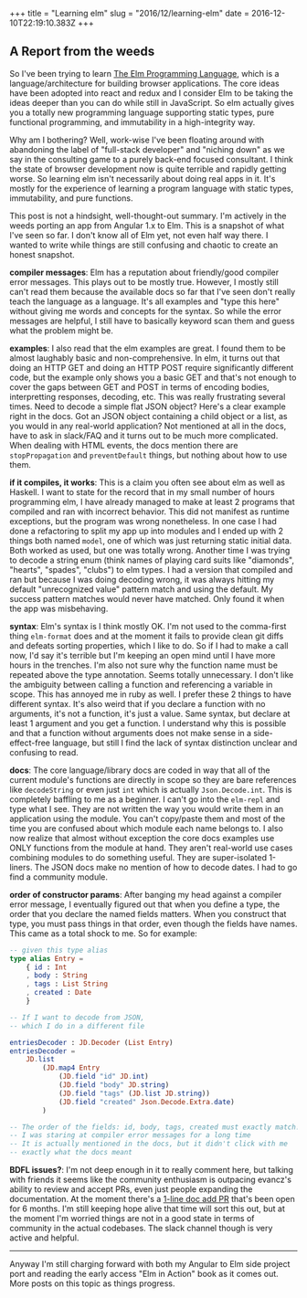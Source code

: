 +++
title = "Learning elm"
slug = "2016/12/learning-elm"
date = 2016-12-10T22:19:10.383Z
+++
## A Report from the weeds

So I've been trying to learn [The Elm Programming Language](http://elm-lang.org/), which is a language/architecture for building browser applications. The core ideas have been adopted into react and redux and I consider Elm to be taking the ideas deeper than you can do while still in JavaScript. So elm actually gives you a totally new programming language supporting static types, pure functional programming, and immutability in a high-integrity way.

Why am I bothering? Well, work-wise I've been floating around with abandoning the label of "full-stack developer" and "niching down" as we say in the consulting game to a purely back-end focused consultant. I think the state of browser development now is quite terrible and rapidly getting worse. So learning elm isn't necessarily about doing real apps in it. It's mostly for the experience of learning a program language with static types, immutability, and pure functions.

This post is not a hindsight, well-thought-out summary. I'm actively in the weeds porting an app from Angular 1.x to Elm. This is a snapshot of what I've seen so far. I don't know all of Elm yet, not even half way there. I wanted to write while things are still confusing and chaotic to create an honest snapshot.

**compiler messages**: Elm has a reputation about friendly/good compiler error messages. This plays out to be mostly true. However, I mostly still can't read them because the available docs so far that I've seen don't really teach the language as a language. It's all examples and "type this here" without giving me words and concepts for the syntax. So while the error messages are helpful, I still have to basically keyword scan them and guess what the problem might be.

**examples**: I also read that the elm examples are great. I found them to be almost laughably basic and non-comprehensive. In elm, it turns out that doing an HTTP GET and doing an HTTP POST require significantly different code, but the example only shows you a basic GET and that's not enough to cover the gaps between GET and POST in terms of encoding bodies, interpretting responses, decoding, etc. This was really frustrating several times. Need to decode a simple flat JSON object? Here's a clear example right in the docs. Got an JSON object containing a child object or a list, as you would in any real-world application? Not mentioned at all in the docs, have to ask in slack/FAQ and it turns out to be much more complicated. When dealing with HTML events, the docs mention there are `stopPropagation` and `preventDefault` things, but nothing about how to use them.

**if it compiles, it works**: This is a claim you often see about elm as well as Haskell. I want to state for the record that in my small number of hours programming elm, I have already managed to make at least 2 programs that compiled and ran with incorrect behavior. This did not manifest as runtime exceptions, but the program was wrong nonetheless. In one case I had done a refactoring to split my app up into modules and I ended up with 2 things both named `model`, one of which was just returning static initial data. Both worked as used, but one was totally wrong. Another time I was trying to decode a string enum (think names of playing card suits like "diamonds", "hearts", "spades", "clubs") to elm types. I had a version that compiled and ran but because I was doing decoding wrong, it was always hitting my default "unrecognized value" pattern match and using the default. My success pattern matches would never have matched. Only found it when the app was misbehaving.

**syntax**: Elm's syntax is I think mostly OK. I'm not used to the comma-first thing `elm-format` does and at the moment it fails to provide clean git diffs and defeats sorting properties, which I like to do. So if I had to make a call now, I'd say it's terrible but I'm keeping an open mind until I have more hours in the trenches. I'm also not sure why the function name must be repeated above the type annotation. Seems totally unnecessary. I don't like the ambiguity between calling a function and referencing a variable in scope. This has annoyed me in ruby as well. I prefer these 2 things to have different syntax. It's also weird that if you declare a function with no arguments, it's not a function, it's just a value. Same syntax, but declare at least 1 argument and you get a function. I understand why this is possible and that a function without arguments does not make sense in a side-effect-free language, but still I find the lack of syntax distinction unclear and confusing to read.

**docs**: The core language/library docs are coded in way that all of the current module's functions are directly in scope so they are bare references like `decodeString` or even just `int` which is actually `Json.Decode.int`. This is completely baffling to me as a beginner. I can't go into the `elm-repl` and type what I see. They are not written the way you would write them in an application using the module. You can't copy/paste them and most of the time you are confused about which module each name belongs to. I also now realize that almost without exception the core docs examples use ONLY functions from the module at hand. They aren't real-world use cases combining modules to do something useful. They are super-isolated 1-liners. The JSON docs make no mention of how to decode dates. I had to go find a community module.

**order of constructor params**: After banging my head against a compiler error message, I eventually figured out that when you define a type, the order that you declare the named fields matters. When you construct that type, you must pass things in that order, even though the fields have names. This came as a total shock to me. So for example:

```elm
-- given this type alias
type alias Entry =
    { id : Int
    , body : String
    , tags : List String
    , created : Date
    }

-- If I want to decode from JSON,
-- which I do in a different file

entriesDecoder : JD.Decoder (List Entry)
entriesDecoder =
    JD.list
        (JD.map4 Entry
            (JD.field "id" JD.int)
            (JD.field "body" JD.string)
            (JD.field "tags" (JD.list JD.string))
            (JD.field "created" Json.Decode.Extra.date)
        )

-- The order of the fields: id, body, tags, created must exactly match!
-- I was staring at compiler error messages for a long time
-- It is actually mentioned in the docs, but it didn't click with me
-- exactly what the docs meant
```

**BDFL issues?**: I'm not deep enough in it to really comment here, but talking with friends it seems like the community enthusiasm is outpacing evancz's ability to review and accept PRs, even just people expanding the documentation. At the moment there's a [1-line doc add PR](https://github.com/elm-lang/elm-lang.org/pull/597) that's been open for 6 months. I'm still keeping hope alive that time will sort this out, but at the moment I'm worried things are not in a good state in terms of community in the actual codebases. The slack channel though is very active and helpful.

----
Anyway I'm still charging forward with both my Angular to Elm side project port and reading the early access "Elm in Action" book as it comes out. More posts on this topic as things progress.
